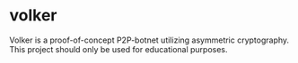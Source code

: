 # volker
Volker is a proof-of-concept P2P-botnet utilizing asymmetric cryptography.
This project should only be used for educational purposes.
